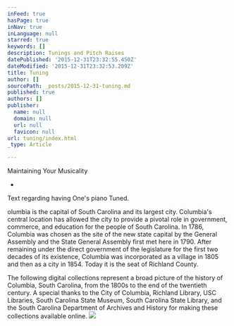 ```yaml
---
inFeed: true
hasPage: true
inNav: true
inLanguage: null
starred: true
keywords: []
description: Tunings and Pitch Raises
datePublished: '2015-12-31T23:32:55.450Z'
dateModified: '2015-12-31T23:32:53.209Z'
title: Tuning
author: []
sourcePath: _posts/2015-12-31-tuning.md
published: true
authors: []
publisher:
  name: null
  domain: null
  url: null
  favicon: null
url: tuning/index.html
_type: Article

---
```

Maintaining Your Musicality

-

Text regarding having One's piano Tuned.

olumbia is the capital of South Carolina and its largest city. Columbia's central location has allowed the city to provide a pivotal role in government, commerce, and education for the people of South Carolina. In 1786, Columbia was chosen as the site of the new state capital by the General Assembly and the State General Assembly first met here in 1790\. After remaining under the direct government of the legislature for the first two decades of its existence, Columbia was incorporated as a village in 1805 and then as a city in 1854\. Today it is the seat of Richland County.

The following digital collections represent a broad picture of the history of Columbia, South Carolina, from the 1800s to the end of the twentieth century. A special thanks to the City of Columbia, Richland Library, USC Libraries, South Carolina State Museum, South Carolina State Library, and the South Carolina Department of Archives and History for making these collections available online.
![](https://the-grid-user-content.s3-us-west-2.amazonaws.com/c7900efa-51a6-42ea-ab3d-dd06fa5a04d5.jpg)